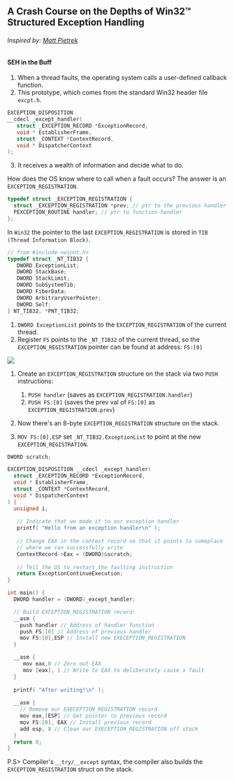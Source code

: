 ## A Crash Course on the Depths of Win32™ Structured Exception Handling

###### Inspired by: [Matt Pietrek](https://bytepointer.com/resources/pietrek_crash_course_depths_of_win32_seh.htm)

#### SEH in the Buff
1. When a thread faults, the operating system calls a user-defined callback function.
2. This prototype, which comes from the standard Win32 header file `excpt.h`.
```c++
EXCEPTION_DISPOSITION
__cdecl _except_handler(
   struct _EXCEPTION_RECORD *ExceptionRecord,
   void * EstablisherFrame,
   struct _CONTEXT *ContextRecord,
   void * DispatcherContext
);
```
3. It receives a wealth of information and decide what to do.

How does the OS know where to call when a fault occurs?
The answer is an `EXCEPTION_REGISTRATION`.

```c
typedef struct _EXCEPTION_REGISTRATION {
  struct _EXCEPTION_REGISTRATION *prev; // ptr to the previous handler's EXCEPTION_REGISTRATION
  PEXCEPTION_ROUTINE handler; // ptr to function-handler
};
```

In `Win32` the pointer to the last `EXCEPTION_REGISTRATION` is stored in `TIB (Thread Information Block)`.
```c
// from #include <winnt.h>
typedef struct _NT_TIB32 {
   DWORD ExceptionList;
   DWORD StackBase;
   DWORD StackLimit;
   DWORD SubSystemTib;
   DWORD FiberData;
   DWORD ArbitraryUserPointer;
   DWORD Self;
} NT_TIB32, *PNT_TIB32;
```

1. `DWORD ExceptionList` points to the `EXCEPTION_REGISTRATION` of the current thread.
2. Register `FS` points to the `_NT_TIB32` of the current thread, so the `EXCEPTION_REGISTRATION` pointer can be found at address: `FS:[0]`

![](https://bytepointer.com/resources/pietrek_crash_course_depths_of_win32_seh_files/pietrek2.jpg)

1. Create an `EXCEPTION_REGISTRATION` structure on the stack via two `PUSH` instructions:
    1. `PUSH handler` (saves as `EXCEPTION_REGISTRATION.handler`)
    2. `PUSH FS:[0]`  (saves the prev val of `FS:[0]` as `EXCEPTION_REGISTRATION.prev`)

2. Now there's an 8-byte `EXCEPTION_REGISTRATION` structure on the stack.

2. `MOV FS:[0],ESP` set `_NT_TIB32.ExceptionList` to point at the new `EXCEPTION_REGISTRATION`.

```c
DWORD scratch;

EXCEPTION_DISPOSITION __cdecl _except_handler(
  struct _EXCEPTION_RECORD *ExceptionRecord,
  void * EstablisherFrame,
  struct _CONTEXT *ContextRecord,
  void * DispatcherContext
) {
  unsigned i;
     
   // Indicate that we made it to our exception handler
   printf( "Hello from an exception handler\n" );
   
   // Change EAX in the context record so that it points to someplace
   // where we can successfully write
   ContextRecord->Eax = (DWORD)&scratch;
   
   // Tell the OS to restart the faulting instruction
   return ExceptionContinueExecution;
}

int main() {
  DWORD handler = (DWORD)_except_handler;

  // Build EXCEPTION_REGISTRATION record:
  __asm {     
    push handler // Address of handler function
    push FS:[0] // Address of previous handler
    mov FS:[0],ESP // Install new EXECEPTION_REGISTRATION
  }

  __asm {
     mov eax,0 // Zero out EAX
     mov [eax], 1 // Write to EAX to deliberately cause a fault
  }
  
  printf( "After writing!\n" );
  
  __asm {
    // Remove our EXECEPTION_REGISTRATION record
    mov eax,[ESP] // Get pointer to previous record
    mov FS:[0], EAX // Install previous record
    add esp, 8 // Clean our EXECEPTION_REGISTRATION off stack
  }
  return 0;
}
```

P.S> Compiler's `__try/__except` syntax, the compiler also builds the `EXCEPTION_REGISTRATION` struct on the stack.